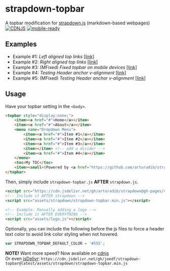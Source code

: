 # strapdown-topbar
A topbar modification for [strapdown.js](https://github.com/arturadib/strapdown) (markdown-based webpages)  
[![CDNJS](https://img.shields.io/cdnjs/v/strapdown-topbar.svg)](https://cdnjs.com/libraries/strapdown-topbar)
 [![mobile-ready](https://img.shields.io/badge/mobile-ready-blue.svg)](https://github.com/joedf/strapdown-topbar/releases/latest)
 
## Examples
- Example #1: _Left aligned top links_ [[link]](http://joedf.github.io/strapdown-topbar/template.html)
- Example #2: _Right aligned top links_ [[link]](http://joedf.github.io/strapdown-topbar/template-right.html)
- Example #3: (MFixed) _Fixed topbar on mobile devices_ [[link]](http://joedf.github.io/strapdown-topbar/template-mfixed.html)
- Example #4: _Testing Header anchor v-alignment_ [[link]](http://joedf.github.io/strapdown-topbar/header-test.html)
- Example #5: (MFixed) _Testing Header anchor v-alignment_ [[link]](http://joedf.github.io/strapdown-topbar/header-test-mfixed.html)
  
## Usage
Have your topbar setting in the `<body>`.
```HTML
<topbar style="display:none;">
	<item><a href="#">Home</a></item>
	<item><a href="#">About</a></item>
	<menu name="Dropdown Menu">
		<item><a href="#">Item #1</a></item>
		<item><a href="#">Item #2</a></item>
		<item><a href="#">Item #3</a></item>
		<item></item> <!-- add a divider -->
		<item><a href="#">Item #4</a></item>
	</menu>
	<toc>My TOC</toc>
	<item><small>(Powered by <a href="https://github.com/arturadib/strapdown">StrapDown.js</a>)</small></item>
</topbar>
```
Then, simply include `strapdown-topbar.js` **AFTER** `strapdown.js`.
```HTML
<script src="https://cdn.jsdelivr.net/gh/arturadib/strapdown@gh-pages/v/0.2/strapdown.js"></script>
<!-- Include it AFTER strapdown -->
<script src="assets/strapdown/strapdown-topbar.min.js"></script>

<!-- Example: Manually adding a logo -->
<!-- Include it AFTER EVERYTHING -->
<script src="assets/logo.js"></script>
```
Optionally, you can include the following before the js files to force a header text color to avoid link color styling when not hovered.
```js
var STRAPDOWN_TOPBAR_DEFAULT_COLOR = '#555';
```
**NOTE!** Want more speed? Now available on [cdnjs](https://cdnjs.com/libraries/strapdown-topbar)  
Or even [jsDelivr](https://www.jsdelivr.com): `https://cdn.jsdelivr.net/gh/joedf/strapdown-topbar@latest/assets/strapdown/strapdown-topbar.min.js`